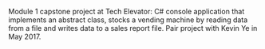 Module 1 capstone project at Tech Elevator: 
C# console application that implements an abstract class, 
stocks a vending machine by reading data from a file and writes data to a sales report file.
Pair project with Kevin Ye in May 2017.
